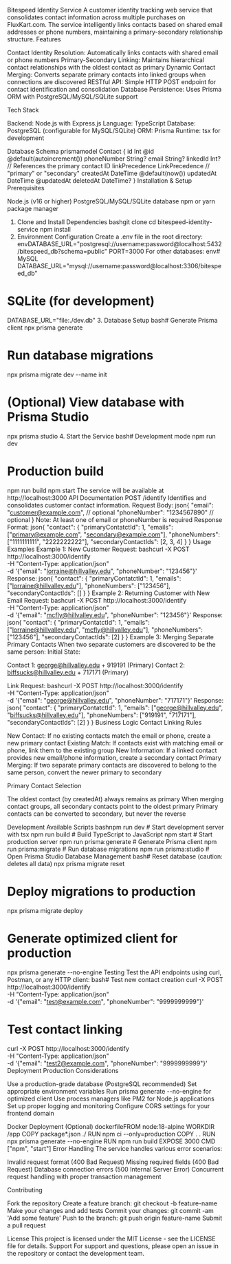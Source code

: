Bitespeed Identity Service
A customer identity tracking web service that consolidates contact information across multiple purchases on FluxKart.com. The service intelligently links contacts based on shared email addresses or phone numbers, maintaining a primary-secondary relationship structure.
Features

Contact Identity Resolution: Automatically links contacts with shared email or phone numbers
Primary-Secondary Linking: Maintains hierarchical contact relationships with the oldest contact as primary
Dynamic Contact Merging: Converts separate primary contacts into linked groups when connections are discovered
RESTful API: Simple HTTP POST endpoint for contact identification and consolidation
Database Persistence: Uses Prisma ORM with PostgreSQL/MySQL/SQLite support

Tech Stack

Backend: Node.js with Express.js
Language: TypeScript
Database: PostgreSQL (configurable for MySQL/SQLite)
ORM: Prisma
Runtime: tsx for development

Database Schema
prismamodel Contact {
  id             Int             @id @default(autoincrement())
  phoneNumber    String?
  email          String?
  linkedId       Int?            // References the primary contact ID
  linkPrecedence LinkPrecedence  // "primary" or "secondary"
  createdAt      DateTime        @default(now())
  updatedAt      DateTime        @updatedAt
  deletedAt      DateTime?
}
Installation & Setup
Prerequisites

Node.js (v16 or higher)
PostgreSQL/MySQL/SQLite database
npm or yarn package manager

1. Clone and Install Dependencies
bashgit clone <repository-url>
cd bitespeed-identity-service
npm install
2. Environment Configuration
Create a .env file in the root directory:
envDATABASE_URL="postgresql://username:password@localhost:5432/bitespeed_db?schema=public"
PORT=3000
For other databases:
env# MySQL
DATABASE_URL="mysql://username:password@localhost:3306/bitespeed_db"

# SQLite (for development)
DATABASE_URL="file:./dev.db"
3. Database Setup
bash# Generate Prisma client
npx prisma generate

# Run database migrations
npx prisma migrate dev --name init

# (Optional) View database with Prisma Studio
npx prisma studio
4. Start the Service
bash# Development mode
npm run dev

# Production build
npm run build
npm start
The service will be available at http://localhost:3000
API Documentation
POST /identify
Identifies and consolidates customer contact information.
Request Body:
json{
  "email": "customer@example.com",     // optional
  "phoneNumber": "1234567890"          // optional
}
Note: At least one of email or phoneNumber is required
Response Format:
json{
  "contact": {
    "primaryContatctId": 1,
    "emails": ["primary@example.com", "secondary@example.com"],
    "phoneNumbers": ["1111111111", "2222222222"],
    "secondaryContactIds": [2, 3, 4]
  }
}
Usage Examples
Example 1: New Customer
Request:
bashcurl -X POST http://localhost:3000/identify \
  -H "Content-Type: application/json" \
  -d '{"email": "lorraine@hillvalley.edu", "phoneNumber": "123456"}'
Response:
json{
  "contact": {
    "primaryContatctId": 1,
    "emails": ["lorraine@hillvalley.edu"],
    "phoneNumbers": ["123456"],
    "secondaryContactIds": []
  }
}
Example 2: Returning Customer with New Email
Request:
bashcurl -X POST http://localhost:3000/identify \
  -H "Content-Type: application/json" \
  -d '{"email": "mcfly@hillvalley.edu", "phoneNumber": "123456"}'
Response:
json{
  "contact": {
    "primaryContatctId": 1,
    "emails": ["lorraine@hillvalley.edu", "mcfly@hillvalley.edu"],
    "phoneNumbers": ["123456"],
    "secondaryContactIds": [2]
  }
}
Example 3: Merging Separate Primary Contacts
When two separate customers are discovered to be the same person:
Initial State:

Contact 1: george@hillvalley.edu + 919191 (Primary)
Contact 2: biffsucks@hillvalley.edu + 717171 (Primary)

Link Request:
bashcurl -X POST http://localhost:3000/identify \
  -H "Content-Type: application/json" \
  -d '{"email": "george@hillvalley.edu", "phoneNumber": "717171"}'
Response:
json{
  "contact": {
    "primaryContatctId": 1,
    "emails": ["george@hillvalley.edu", "biffsucks@hillvalley.edu"],
    "phoneNumbers": ["919191", "717171"],
    "secondaryContactIds": [2]
  }
}
Business Logic
Contact Linking Rules

New Contact: If no existing contacts match the email or phone, create a new primary contact
Existing Match: If contacts exist with matching email or phone, link them to the existing group
New Information: If a linked contact provides new email/phone information, create a secondary contact
Primary Merging: If two separate primary contacts are discovered to belong to the same person, convert the newer primary to secondary

Primary Contact Selection

The oldest contact (by createdAt) always remains as primary
When merging contact groups, all secondary contacts point to the oldest primary
Primary contacts can be converted to secondary, but never the reverse

Development
Available Scripts
bashnpm run dev          # Start development server with tsx
npm run build        # Build TypeScript to JavaScript
npm start           # Start production server
npm run prisma:generate  # Generate Prisma client
npm run prisma:migrate   # Run database migrations
npm run prisma:studio    # Open Prisma Studio
Database Management
bash# Reset database (caution: deletes all data)
npx prisma migrate reset

# Deploy migrations to production
npx prisma migrate deploy

# Generate optimized client for production
npx prisma generate --no-engine
Testing
Test the API endpoints using curl, Postman, or any HTTP client:
bash# Test new contact creation
curl -X POST http://localhost:3000/identify \
  -H "Content-Type: application/json" \
  -d '{"email": "test@example.com", "phoneNumber": "9999999999"}'

# Test contact linking
curl -X POST http://localhost:3000/identify \
  -H "Content-Type: application/json" \
  -d '{"email": "test2@example.com", "phoneNumber": "9999999999"}'
Deployment
Production Considerations

Use a production-grade database (PostgreSQL recommended)
Set appropriate environment variables
Run prisma generate --no-engine for optimized client
Use process managers like PM2 for Node.js applications
Set up proper logging and monitoring
Configure CORS settings for your frontend domain

Docker Deployment (Optional)
dockerfileFROM node:18-alpine
WORKDIR /app
COPY package*.json ./
RUN npm ci --only=production
COPY . .
RUN npx prisma generate --no-engine
RUN npm run build
EXPOSE 3000
CMD ["npm", "start"]
Error Handling
The service handles various error scenarios:

Invalid request format (400 Bad Request)
Missing required fields (400 Bad Request)
Database connection errors (500 Internal Server Error)
Concurrent request handling with proper transaction management

Contributing

Fork the repository
Create a feature branch: git checkout -b feature-name
Make your changes and add tests
Commit your changes: git commit -am 'Add some feature'
Push to the branch: git push origin feature-name
Submit a pull request

License
This project is licensed under the MIT License - see the LICENSE file for details.
Support
For support and questions, please open an issue in the repository or contact the development team.
